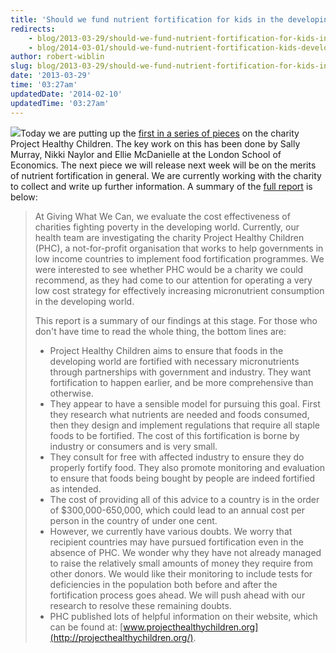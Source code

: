 ```yaml
---
title: 'Should we fund nutrient fortification for kids in the developing world?'
redirects:
    - blog/2013-03-29/should-we-fund-nutrient-fortification-for-kids-in-the-developing-world
    - blog/2014-03-01/should-we-fund-nutrient-fortification-kids-developing-world
author: robert-wiblin
slug: blog/2013-03-29/should-we-fund-nutrient-fortification-for-kids-in-the-developing-world
date: '2013-03-29'
time: '03:27am'
updatedDate: '2014-02-10'
updatedTime: '03:27am'
---
```

![](http://www.idealist.org/images/uploads/f4/f49bb3aa-381e-4034-b138-4e4b9e5b96fb-m.jpg)Today we are putting up the [ first in a series of pieces](/files/phc_writeup_march20.pdf) on the charity Project Healthy Children. The key work on this has been done by Sally Murray, Nikki Naylor and Ellie McDanielle at the London School of Economics. The next piece we will release next week will be on the merits of nutrient fortification in general. We are currently working with the charity to collect and write up further information. A summary of the [ full report](/files/phc_writeup_march20.pdf) is below:

> At Giving What We Can, we evaluate the cost effectiveness of charities fighting poverty in the developing world. Currently, our health team are investigating the charity Project Healthy Children (PHC), a not-for-profit organisation that works to help governments in low income countries to implement food fortification programmes. We were interested to see whether PHC would be a charity we could recommend, as they had come to our attention for operating a very low cost strategy for effectively increasing micronutrient consumption in the developing world.
> 
> This report is a summary of our findings at this stage. For those who don't have time to read the whole thing, the bottom lines are:
> 
> *   Project Healthy Children aims to ensure that foods in the developing world are fortified with necessary micronutrients through partnerships with government and industry. They want fortification to happen earlier, and be more comprehensive than otherwise.
> *   They appear to have a sensible model for pursuing this goal. First they research what nutrients are needed and foods consumed, then they design and implement regulations that require all staple foods to be fortified. The cost of this fortification is borne by industry or consumers and is very small.
> *   They consult for free with affected industry to ensure they do properly fortify food. They also promote monitoring and evaluation to ensure that foods being bought by people are indeed fortified as intended.
> *   The cost of providing all of this advice to a country is in the order of $300,000-650,000, which could lead to an annual cost per person in the country of under one cent.
> *   However, we currently have various doubts. We worry that recipient countries may have pursued fortification even in the absence of PHC. We wonder why they have not already managed to raise the relatively small amounts of money they require from other donors. We would like their monitoring to include tests for deficiencies in the population both before and after the fortification process goes ahead. We will push ahead with our research to resolve these remaining doubts.
> *   PHC published lots of helpful information on their website, which can be found at: [www.projecthealthychildren.org](http://projecthealthychildren.org/).